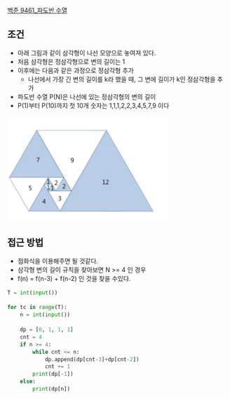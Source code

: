 

[백준 9461_파도반 수열](https://www.acmicpc.net/problem/9461)




## 조건

- 아래 그림과 같이 삼각형이 나선 모양으로 놓여져 있다.
- 처음 삼각형은 정삼각형으로 변의 길이는 1
- 이후에는 다음과 같은 과정으로 정삼각형 추가
	- 나선에서 가장 긴 변의 길이를 k라 했을 때, 그 변에 길이가 k인 정삼각형을 추가
- 파도반 수열 P(N)은 나선에 있는 정삼각형의 변의 길이
- P(1)부터 P(10)까지 첫 10개 숫자는 1,1,1,2,2,3,4,5,7,9 이다

![](Algorithm/baekjoon/assets/Pasted%20image%2020221019004114.png)




## 접근 방법

- 점화식을 이용해주면 될 것같다.
- 삼각형 변의 길이 규칙을 찾아보면 N >= 4 인 경우
- f(n) = f(n-3) + f(n-2) 인 것을 찾을 수있다.



```python
T = int(input())  
  
for tc in range(T):  
    n = int(input())  
  
    dp = [0, 1, 1, 1]  
    cnt = 4  
    if n >= 4:  
        while cnt <= n:  
            dp.append(dp[cnt-3]+dp[cnt-2])  
            cnt += 1  
        print(dp[-1])  
    else:  
        print(dp[n])
```